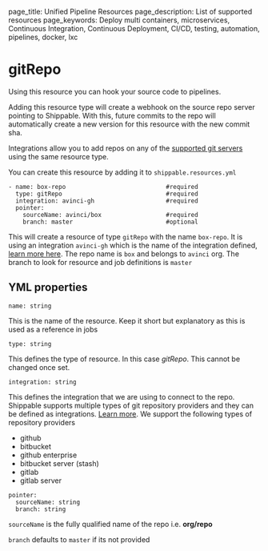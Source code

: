 page_title: Unified Pipeline Resources
page_description: List of supported resources
page_keywords: Deploy multi containers, microservices, Continuous Integration, Continuous Deployment, CI/CD, testing, automation, pipelines, docker, lxc

# gitRepo
Using this resource you can hook your source code to pipelines. 

Adding this resource type will create a webhook on the source repo server pointing 
to Shippable. With this, future commits to the repo will automatically create a 
new version for this resource with the new commit sha.

Integrations allow you to add repos on any of the [supported git servers](#repoTypes2) 
using the same resource type.

You can create this resource by adding it to `shippable.resources.yml`
```
- name: box-repo                            #required
  type: gitRepo                             #required
  integration: avinci-gh                    #required
  pointer:
    sourceName: avinci/box                  #required
    branch: master                          #optional
```
This will create a resource of type `gitRepo` with the name `box-repo`. It is 
using an integration `avinci-gh` which is the name of the integration defined, 
[learn more here](#integration). The repo name is `box` and belongs to `avinci` 
org. The branch to look for resource and job definitions is `master`

## YML properties
```
name: string
```
This is the name of the resource. Keep it short but explanatory as this
is used as a reference in jobs

```
type: string
```
This defines the type of resource. In this case *gitRepo*. This cannot be changed 
once set. 

```
integration: string
```
This defines the integration that we are using to connect to the repo. 
Shippable supports multiple types of git repository providers and they can be 
defined as integrations. [Learn more](overview#integration). We support the following 
types of repository providers
<a name="repoTypes2"></a>

- github
- bitbucket
- github enterprise
- bitbucket server (stash)
- gitlab
- gitlab server

```
pointer:
  sourceName: string 
  branch: string
```
`sourceName` is the fully qualified name of the repo i.e. **org/repo**

`branch` defaults to `master` if its not provided 

